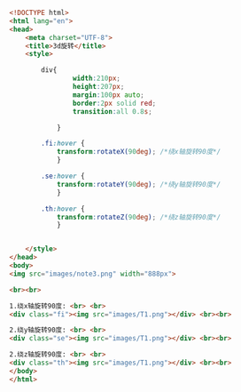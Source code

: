 
<BlogInfo title="87.d旋转" author="白日梦想猿" pv=0 read_times=0 pre_cost_time=0分44秒 category="css学习" tag_list="['css学习']" create_time="2020.07.30 14:28:52" update_time="2020.07.30 14:49:55" />

```html
<!DOCTYPE html>
<html lang="en">
<head>
    <meta charset="UTF-8">
    <title>3d旋转</title>
    <style>

        div{
                width:210px;
                height:207px;
                margin:100px auto;
                border:2px solid red;
                transition:all 0.8s;

            }

        .fi:hover {
            transform:rotateX(90deg); /*绕x轴旋转90度*/
            }

        .se:hover {
            transform:rotateY(90deg); /*绕y轴旋转90度*/
            }

        .th:hover {
            transform:rotateZ(90deg); /*绕z轴旋转90度*/
            }


    </style>
</head>
<body>
<img src="images/note3.png" width="888px">

<br><br>

1.绕x轴旋转90度: <br> <br>
<div class="fi"><img src="images/T1.png"></div> <br><br>

2.绕y轴旋转90度: <br> <br>
<div class="se"><img src="images/T1.png"></div> <br><br>

2.绕z轴旋转90度: <br> <br>
<div class="th"><img src="images/T1.png"></div> <br><br>
</body>
</html>
```
